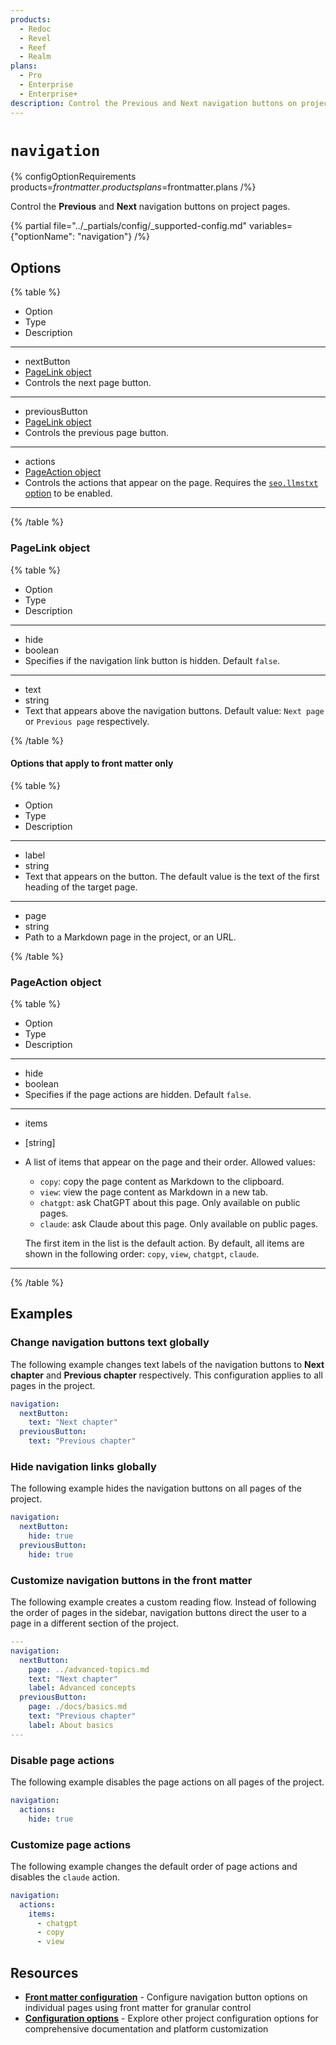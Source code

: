 ```yaml
---
products:
  - Redoc
  - Revel
  - Reef
  - Realm
plans:
  - Pro
  - Enterprise
  - Enterprise+
description: Control the Previous and Next navigation buttons on project pages.
---
```

# `navigation`

{% configOptionRequirements products=$frontmatter.products plans=$frontmatter.plans /%}

Control the **Previous** and **Next** navigation buttons on project pages.

{% partial file="../_partials/config/_supported-config.md" variables={"optionName": "navigation"} /%}

## Options

{% table %}

- Option
- Type
- Description

---

- nextButton
- [PageLink object](#pagelink-object)
- Controls the next page button.

---

- previousButton
- [PageLink object](#pagelink-object)
- Controls the previous page button.

---

- actions
- [PageAction object](#pageaction-object)
- Controls the actions that appear on the page.
  Requires the [`seo.llmstxt` option](./seo.md#llmstxt-object) to be enabled.

---

{% /table %}

### PageLink object

{% table %}

- Option
- Type
- Description

---

- hide
- boolean
- Specifies if the navigation link button is hidden.
  Default `false`.

---

- text
- string
- Text that appears above the navigation buttons.
  Default value: `Next page` or `Previous page` respectively.

{% /table %}

#### Options that apply to front matter only

{% table %}

- Option
- Type
- Description

---

- label
- string
- Text that appears on the button.
  The default value is the text of the first heading of the target page.

---

- page
- string
- Path to a Markdown page in the project, or an URL.

{% /table %}

### PageAction object

{% table %}

- Option
- Type
- Description

---

- hide
- boolean
- Specifies if the page actions are hidden.
  Default `false`.

---

- items
- [string]
- A list of items that appear on the page and their order.
  Allowed values:
  - `copy`: copy the page content as Markdown to the clipboard.
  - `view`: view the page content as Markdown in a new tab.
  - `chatgpt`: ask ChatGPT about this page.
    Only available on public pages.
  - `claude`: ask Claude about this page.
    Only available on public pages.

  The first item in the list is the default action.
  By default, all items are shown in the following order: `copy`, `view`, `chatgpt`, `claude`.

---

{% /table %}

## Examples

### Change navigation buttons text globally

The following example changes text labels of the navigation buttons to **Next chapter** and **Previous chapter** respectively.
This configuration applies to all pages in the project.

```yaml {% title="redocly.yaml" %}
navigation:
  nextButton:
    text: "Next chapter"
  previousButton:
    text: "Previous chapter"
```

### Hide navigation links globally

The following example hides the navigation buttons on all pages of the project.

```yaml {% title="redocly.yaml" %}
navigation:
  nextButton:
    hide: true
  previousButton:
    hide: true
```

### Customize navigation buttons in the front matter

The following example creates a custom reading flow.
Instead of following the order of pages in the sidebar, navigation buttons direct the user to a page in a different section of the project.

```yaml
---
navigation:
  nextButton:
    page: ../advanced-topics.md
    text: "Next chapter"
    label: Advanced concepts
  previousButton:
    page: ./docs/basics.md
    text: "Previous chapter"
    label: About basics
---
```


### Disable page actions

The following example disables the page actions on all pages of the project.

```yaml
navigation:
  actions:
    hide: true
```

### Customize page actions

The following example changes the default order of page actions and disables the `claude` action.

```yaml
navigation:
  actions:
    items:
      - chatgpt
      - copy
      - view
```

## Resources

- **[Front matter configuration](./front-matter-config.md)** - Configure navigation button options on individual pages using front matter for granular control
- **[Configuration options](./index.md)** - Explore other project configuration options for comprehensive documentation and platform customization

